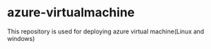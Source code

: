 # azure-virtualmachine
This repository is used for deploying azure virtual machine(Linux and windows)
